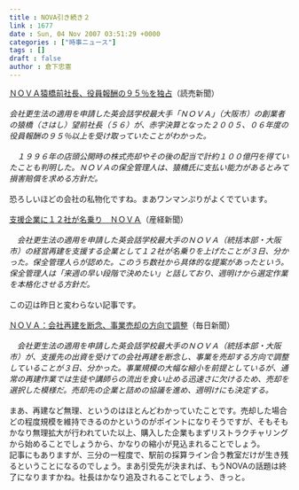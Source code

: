 ```yaml
---
title : NOVA引き続き２
link : 1677
date : Sun, 04 Nov 2007 03:51:29 +0000
categories : ["時事ニュース"]
tags : []
draft : false
author : 倉下忠憲
---
```


<A HREF="http://www.yomiuri.co.jp/national/news/20071104i201.htm" TARGET="_blank">ＮＯＶＡ猿橋前社長、役員報酬の９５％を独占</A>（読売新聞）<BR><BR><I>会社更生法の適用を申請した英会話学校最大手「ＮＯＶＡ」（大阪市）の創業者の猿橋（さはし）望前社長（５６）が、赤字決算となった２００５、０６年度の役員報酬の９５％以上を受け取っていたことがわかった。<BR><BR>　１９９６年の店頭公開時の株式売却やその後の配当で計約１００億円を得ていたことも判明した。ＮＯＶＡの保全管理人は、猿橋氏に支払い能力があるとみて損害賠償を求める方針だ。</I><BR><BR>恐ろしいほどの会社の私物化ですね。まあワンマンぷりがよくでています。<BR><BR><A HREF="http://sankei.jp.msn.com/economy/business/071103/biz0711032037006-n1.htm" TARGET="_blank">支援企業に１２社が名乗り　ＮＯＶＡ</A>（産経新聞）<BR><BR><I>　会社更生法の適用を申請した英会話学校最大手のＮＯＶＡ（統括本部・大阪市）の経営再建を支援する企業として１２社が名乗りを上げたことが３日、分かった。保全管理人らが認めた。このうち数社から具体的な提案があったという。保全管理人は「来週の早い段階で決めたい」と話しており、週明けから選定作業を本格化させる方針だ。</I><BR><BR>この辺は昨日と変わらない記事です。<BR><BR><A HREF="http://mainichi.jp/select/jiken/news/20071104k0000m020114000c.html" TARGET="_blank">ＮＯＶＡ：会社再建を断念、事業売却の方向で調整</A>（毎日新聞）<BR><BR><I>　会社更生法の適用を申請した英会話学校最大手のＮＯＶＡ（統括本部・大阪市）が、支援先の出資を受けての会社再建を断念し、事業を売却する方向で調整していることが３日、分かった。事業規模の大幅な縮小を前提としているが、通常の再建作業では生徒や講師らの流出を食い止める迅速さに欠けるため、売却を選択した模様だ。売却先の企業と詰めの協議を進め、週明けにも決定する。</I><BR><BR>まあ、再建など無理、というのはほとんどわかっていたことです。売却した場合どの程度規模を維持できるのかというのがポイントになりそうですが、そもそもかなり無理拡大が行われていた以上、購入した企業もまずリストラクチャリングから始めることでしょうから、かなりの縮小が見込まれることでしょう。<BR>記事にもありますが、三分の一程度で、駅前の採算ライン合う教室だけが生き残るということになるのでしょう。まあ引受先が決まれば、もうNOVAの話題は終了になりますかね。社長はかなり追及されることでしょう、きっと。<BR><BR><BR><BR><br><br>

